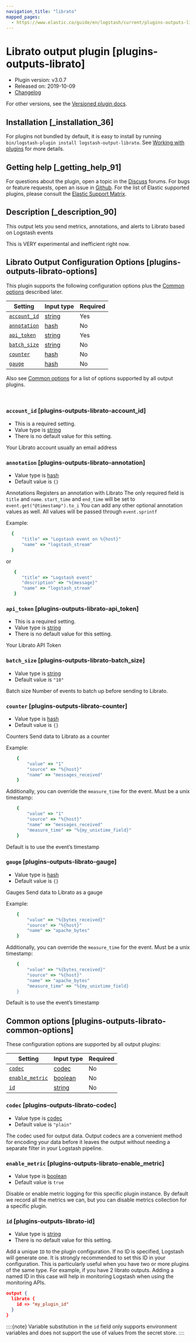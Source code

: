 ```yaml
---
navigation_title: "librato"
mapped_pages:
  - https://www.elastic.co/guide/en/logstash/current/plugins-outputs-librato.html
---
```


# Librato output plugin [plugins-outputs-librato]


* Plugin version: v3.0.7
* Released on: 2019-10-09
* [Changelog](https://github.com/logstash-plugins/logstash-output-librato/blob/v3.0.7/CHANGELOG.md)

For other versions, see the [Versioned plugin docs](/vpr/output-librato-index.md).

## Installation [_installation_36]

For plugins not bundled by default, it is easy to install by running `bin/logstash-plugin install logstash-output-librato`. See [Working with plugins](logstash://reference/working-with-plugins.md) for more details.


## Getting help [_getting_help_91]

For questions about the plugin, open a topic in the [Discuss](http://discuss.elastic.co) forums. For bugs or feature requests, open an issue in [Github](https://github.com/logstash-plugins/logstash-output-librato). For the list of Elastic supported plugins, please consult the [Elastic Support Matrix](https://www.elastic.co/support/matrix#logstash_plugins).


## Description [_description_90]

This output lets you send metrics, annotations, and alerts to Librato based on Logstash events

This is VERY experimental and inefficient right now.


## Librato Output Configuration Options [plugins-outputs-librato-options]

This plugin supports the following configuration options plus the [Common options](plugins-outputs-librato.md#plugins-outputs-librato-common-options) described later.

| Setting | Input type | Required |
| --- | --- | --- |
| [`account_id`](plugins-outputs-librato.md#plugins-outputs-librato-account_id) | [string](value-types.md#string) | Yes |
| [`annotation`](plugins-outputs-librato.md#plugins-outputs-librato-annotation) | [hash](value-types.md#hash) | No |
| [`api_token`](plugins-outputs-librato.md#plugins-outputs-librato-api_token) | [string](value-types.md#string) | Yes |
| [`batch_size`](plugins-outputs-librato.md#plugins-outputs-librato-batch_size) | [string](value-types.md#string) | No |
| [`counter`](plugins-outputs-librato.md#plugins-outputs-librato-counter) | [hash](value-types.md#hash) | No |
| [`gauge`](plugins-outputs-librato.md#plugins-outputs-librato-gauge) | [hash](value-types.md#hash) | No |

Also see [Common options](plugins-outputs-librato.md#plugins-outputs-librato-common-options) for a list of options supported by all output plugins.

 

### `account_id` [plugins-outputs-librato-account_id]

* This is a required setting.
* Value type is [string](value-types.md#string)
* There is no default value for this setting.

Your Librato account usually an email address


### `annotation` [plugins-outputs-librato-annotation]

* Value type is [hash](value-types.md#hash)
* Default value is `{}`

Annotations Registers an annotation with Librato The only required field is `title` and `name`. `start_time` and `end_time` will be set to `event.get("@timestamp").to_i` You can add any other optional annotation values as well. All values will be passed through `event.sprintf`

Example:

```ruby
  {
      "title" => "Logstash event on %{host}"
      "name" => "logstash_stream"
  }
```

or

```ruby
   {
      "title" => "Logstash event"
      "description" => "%{message}"
      "name" => "logstash_stream"
   }
```


### `api_token` [plugins-outputs-librato-api_token]

* This is a required setting.
* Value type is [string](value-types.md#string)
* There is no default value for this setting.

Your Librato API Token


### `batch_size` [plugins-outputs-librato-batch_size]

* Value type is [string](value-types.md#string)
* Default value is `"10"`

Batch size Number of events to batch up before sending to Librato.


### `counter` [plugins-outputs-librato-counter]

* Value type is [hash](value-types.md#hash)
* Default value is `{}`

Counters Send data to Librato as a counter

Example:

```ruby
    {
        "value" => "1"
        "source" => "%{host}"
        "name" => "messages_received"
    }
```

Additionally, you can override the `measure_time` for the event. Must be a unix timestamp:

```ruby
    {
        "value" => "1"
        "source" => "%{host}"
        "name" => "messages_received"
        "measure_time" => "%{my_unixtime_field}"
    }
```

Default is to use the event’s timestamp


### `gauge` [plugins-outputs-librato-gauge]

* Value type is [hash](value-types.md#hash)
* Default value is `{}`

Gauges Send data to Librato as a gauge

Example:

```ruby
    {
        "value" => "%{bytes_received}"
        "source" => "%{host}"
        "name" => "apache_bytes"
    }
```

Additionally, you can override the `measure_time` for the event. Must be a unix timestamp:

```ruby
    {
        "value" => "%{bytes_received}"
        "source" => "%{host}"
        "name" => "apache_bytes"
        "measure_time" => "%{my_unixtime_field}
    }
```

Default is to use the event’s timestamp



## Common options [plugins-outputs-librato-common-options]

These configuration options are supported by all output plugins:

| Setting | Input type | Required |
| --- | --- | --- |
| [`codec`](plugins-outputs-librato.md#plugins-outputs-librato-codec) | [codec](logstash://reference/configuration-file-structure.md#codec) | No |
| [`enable_metric`](plugins-outputs-librato.md#plugins-outputs-librato-enable_metric) | [boolean](logstash://reference/configuration-file-structure.md#boolean) | No |
| [`id`](plugins-outputs-librato.md#plugins-outputs-librato-id) | [string](logstash://reference/configuration-file-structure.md#string) | No |

### `codec` [plugins-outputs-librato-codec]

* Value type is [codec](logstash://reference/configuration-file-structure.md#codec)
* Default value is `"plain"`

The codec used for output data. Output codecs are a convenient method for encoding your data before it leaves the output without needing a separate filter in your Logstash pipeline.


### `enable_metric` [plugins-outputs-librato-enable_metric]

* Value type is [boolean](logstash://reference/configuration-file-structure.md#boolean)
* Default value is `true`

Disable or enable metric logging for this specific plugin instance. By default we record all the metrics we can, but you can disable metrics collection for a specific plugin.


### `id` [plugins-outputs-librato-id]

* Value type is [string](logstash://reference/configuration-file-structure.md#string)
* There is no default value for this setting.

Add a unique `ID` to the plugin configuration. If no ID is specified, Logstash will generate one. It is strongly recommended to set this ID in your configuration. This is particularly useful when you have two or more plugins of the same type. For example, if you have 2 librato outputs. Adding a named ID in this case will help in monitoring Logstash when using the monitoring APIs.

```json
output {
  librato {
    id => "my_plugin_id"
  }
}
```

::::{note} 
Variable substitution in the `id` field only supports environment variables and does not support the use of values from the secret store.
::::




